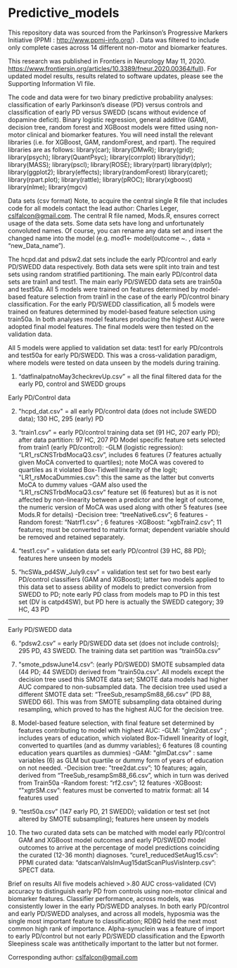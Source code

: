 # Predictive_models


This repository data was sourced from the Parkinson’s Progressive Markers Initiative (PPMI : http://www.ppmi-info.org/) . Data was filtered to include only complete cases across 14 different non-motor and biomarker features. 

This research was published in Frontiers in Neurology May 11, 2020.
https://www.frontiersin.org/articles/10.3389/fneur.2020.00364/full).  For updated model results, results related to software updates, please see the Supporting Information VI file.
 
The code and data were for two binary predictive probability analyses: classification of early Parkinson’s disease (PD) versus controls and classification of early PD versus SWEDD (scans without evidence of dopamine deficit). Binary logistic regression, general additive (GAM), decision tree, random forest and XGBoost models were fitted using non-motor clinical and biomarker features. You will need install the relevant libraries (i.e. for XGBoost, GAM, randomForest, and rpart). The required libraries are as follows:
library(car); library(DMwR); library(grid); library(psych); library(QuantPsyc); library(corrplot)
library(tidyr); library(MASS); library(pscl); library(ROSE); library(rpart)
library(dplyr); library(ggplot2); library(effects); library(randomForest)
library(caret); library(rpart.plot);  library(rattle); library(pROC); library(xgboost)
library(nlme); library(mgcv)

Data sets (csv format)
Note, to acquire the central single R file that includes code for all models contact the lead author: Charles Leger, cslfalcon@gmail.com. The central R file named, Mods.R, ensures correct usage of the data sets. Some data sets  have long and unfortunately convoluted names. Of course, you can rename any data set and insert the changed name into the model (e.g. mod1<- model(outcome ~. , data = “new_Data_name”).

The hcpd.dat and pdsw2.dat sets include the early PD/control and early PD/SWEDD data respectively. Both data sets were split into train and test sets using random stratified partitioning. The main early PD/control data sets are train1 and test1. The main early PD/SWEDD data sets  are train50a and test50a.  All 5 models were trained on features determined by model-based feature selection from train1 in the case of the early PD/control binary classification. For the early PD/SWEDD classification, all 5 models were trained on features determined by model-based feature selection using train50a. In both analyses model features producing the highest AUC were adopted final model features.  The final models were then tested on the validation data. 

All 5 models were applied to validation set data:  test1 for early PD/controls and test50a for early PD/SWEDD.  This was a cross-validation paradigm, where models were tested on data unseen by the models during training.

1. “datfinalpatnoMay3checkrevUp.csv” = all the final filtered data for the early PD, control and SWEDD groups

Early PD/Control data

2. "hcpd_dat.csv" = all early PD/control data (does not include SWEDD data); 130 HC, 295 (early) PD

3. “train1.csv” = early PD/control training data set (91 HC, 207 early PD); after data partition: 97 HC, 207 PD
Model specific feature sets selected from train1 (early PD/control):
-GLM (logistic regression): “LR1_rsCNSTrbdMocaQ3.csv”, includes 6 features (7 features actually given MoCA converted to quartiles); note MoCA was covered to quartiles as it violated Box-Tidwell linearity of the logit; "LR1_rsMocaDummies.csv”: this the same as the latter but converts MoCA to dummy values
-GAM also used the  “LR1_rsCNSTrbdMocaQ3.csv” feature set (6 features) but as it is not affected by non-linearity between a predictor and the legit of outcome, the numeric version of MoCA was used along with other 5 features (see Mods.R for details)
-Decision tree: “treeNative6.csv”; 6 features 
-Random forest: “Natrf1.csv” ; 6 features
-XGBoost: "xgbTrain2.csv”; 11 features; must be converted to matrix format; dependent variable should be removed and retained separately.

4. “test1.csv” = validation data set early PD/control (39 HC, 88 PD); features here unseen by models

5.  “hcSWa_pd4SW_July9.csv” = validation test set for two best early PD/control classifiers (GAM and XGBoost); latter two models applied to this data set to assess ability of models to predict conversion from SWEDD to PD; note early PD class from models map to PD in this test set (DV is catpd4SW), but PD here is actually the SWEDD category; 39 HC, 43 PD

___________________________________________________________________________
Early PD/SWEDD data

6. “pdsw2.csv” = early PD/SWEDD data set (does not include controls);  295 PD, 43 SWEDD. The training data set partition was “train50a.csv”

7. "smote_pdswJune14.csv”: (early PD/SWEDD) SMOTE subsampled data (44 PD; 44 SWEDD) derived from “train50a.csv”. All models except the decision tree used this SMOTE data set; SMOTE data models had higher AUC compared to non-subsampled data. The decision tree used 
used a different SMOTE data set: “TreeSub_resampSm88_66.csv” (PD 88, SWEDD 66). This was from SMOTE subsampling  data obtained during resampling, which proved to has the highest AUC for the decision tree. 

8. Model-based feature selection, with final feature set determined by features contributing to model with highest AUC: 
-GLM: "glm2dat.csv" ; includes years of education, which violated Box-Tidwell linearity of logit, converted to quartiles (and as dummy variables); 6 features (8 counting education years quartiles as dummies)
-GAM: "glmDat.csv" : same variables (6) as GLM but quartile or dummy form of years of education on not needed.
-Decision tree: "tree2dat.csv”; 10 features; again, derived from “TreeSub_resampSm88_66.csv”, which in turn was derived from Train50a
-Random forest: “rf2.csv”; 12 features 
-XGBoost: “"xgtrSM.csv”: features must be converted to matrix format: all 14 features used

9. “test50a.csv” (147 early PD, 21 SWEDD); validation or test set (not altered by SMOTE subsampling); features here unseen by models

10. The two curated data sets can be matched with model early PD/control GAM and XGBoost model outcomes and early PD/SWEDD model outcomes to arrive at the percentage of model predictions coinciding the curated (12-36 month) diagnoses. 
“cure1_reducedSetAug15.csv”: PPMI curated data: “datscanValsImAug15datScanPlusVisInterp.csv”: SPECT data. 

Brief on results
 All five models achieved >.80 AUC cross-validated (CV) accuracy to distinguish early PD from controls using non-motor clinical and biomarker features.  Classifier performance, across models, was consistently lower in the early PD/SWEDD analyses. In both early PD/control and early PD/SWEDD analyses, and across all models, hyposmia was the single most important feature to classification; RDBQ held the next most common high rank of importance. Alpha-synuclein was a feature of import to early PD/control but not early PD/SWEDD classification and the Epworth Sleepiness scale was antithetically important to the latter but not former. 

Corresponding author: cslfalcon@gmail.com
